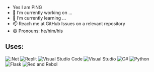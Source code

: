 - Yes I am PlNG<!-- - ⚡ Fun fact: ...- 🤝 I’m looking to collaborate on ...- 🤔 I’m looking for help with ...- 💬 Ask me about ... -->
- 🔭 I’m currently working on ...
- 🌱 I’m currently learning ...
- 📫 Reach me at GitHub Issues on a relevant repository
- 😄 Pronouns: he/him/his
## Uses:
![.Net](https://img.shields.io/badge/.NET-5C2D91?style=for-the-badge&logo=.net&logoColor=white) ![Replit](https://img.shields.io/badge/Replit-DD1200?style=for-the-badge&logo=Replit&logoColor=white) ![Visual Studio Code](https://img.shields.io/badge/Visual%20Studio%20Code-0078d7.svg?style=for-the-badge&logo=visual-studio-code&logoColor=white) ![Visual Studio](https://img.shields.io/badge/Visual%20Studio-5C2D91.svg?style=for-the-badge&logo=visual-studio&logoColor=white) ![C#](https://img.shields.io/badge/c%23-%23239120.svg?style=for-the-badge&logo=c-sharp&logoColor=white) ![Python](https://img.shields.io/badge/python-3670A0?style=for-the-badge&logo=python&logoColor=ffdd54) ![Flask](https://img.shields.io/badge/flask-%23000.svg?style=for-the-badge&logo=flask&logoColor=white) ![Red and Rebol](https://img.shields.io/badge/Red%20and%20Rebol-FF1B2D?style=for-the-badge&logo=Red)
